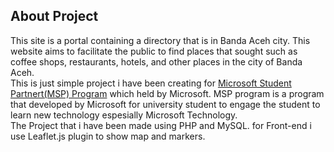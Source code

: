 ## About Project

This site is a portal containing a directory that is in Banda Aceh city. This website aims to facilitate the public to find places that 
sought such as coffee shops, restaurants, hotels, and other places in the city of Banda Aceh. 
<br>
This is just simple project i have been creating for [Microsoft Student Partnert(MSP) Program](https://msdn.microsoft.com/en-us/microsoftstudentpartners.aspx)
which held by Microsoft. MSP program is a program that developed by Microsoft for university student to engage the student to learn new technology espesially Microsoft 
Technology. 
<br>
The Project that i have been made using PHP and MySQL. for Front-end i use Leaflet.js plugin to show map and markers. 

